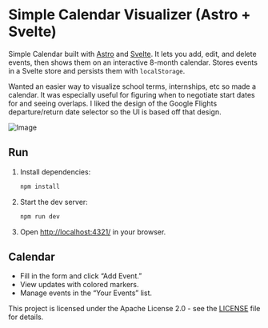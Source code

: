 # Simple Calendar Visualizer (Astro + Svelte)

Simple Calendar built with [Astro](https://astro.build/) and [Svelte](https://svelte.dev/). It lets you add, edit, and delete events, then shows them on an interactive 8-month calendar. Stores events in a Svelte store and persists them with `localStorage`.

Wanted an easier way to visualize school terms, internships, etc so made a calendar. It was especially useful for figuring when to negotiate start dates for and seeing overlaps. I liked the design of the Google Flights departure/return date selector so the UI is based off that design.

![Image](https://github.com/user-attachments/assets/abf6ecf8-e8f4-414c-94a1-011e06682ac3)

## Run

1. Install dependencies:
   ```bash
   npm install
   ```
2. Start the dev server:
   ```bash
   npm run dev
   ```
3. Open [http://localhost:4321/](http://localhost:4321/) in your browser. 

## Calendar

- Fill in the form and click “Add Event.”  
- View updates with colored markers.  
- Manage events in the “Your Events” list.  

This project is licensed under the Apache License 2.0 - see the [LICENSE](LICENSE) file for details.